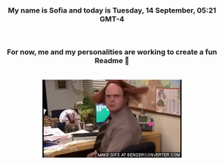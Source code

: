 


<div align="center">
<h3 >My name is Sofia and today is Tuesday, 14 September, 05:21 GMT-4</h3><br>
<h3 >For now, me and my personalities are working to create a fun Readme 👋
</h3><br>
<img src='img/dwight.gif' alt='working...'/>
</div>
